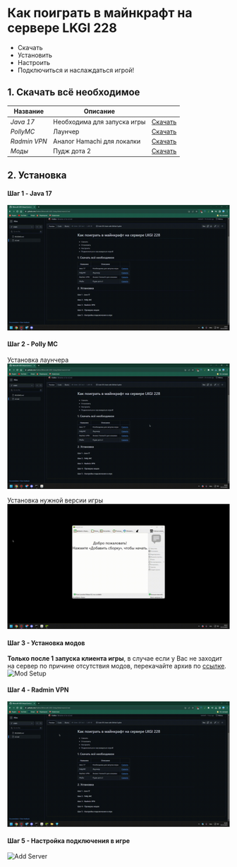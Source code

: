 # Как поиграть в майнкрафт на сервере LKGI 228  

- Скачать
- Установить
- Настроить
- Подключиться и наслаждаться игрой!

## 1. Скачать всё необходимое 

|Название | Описание |  |
| ------ | ------ |------|
| _Java 17_ | Необходима для запуска игры| [Скачать](https://download.oracle.com/java/17/archive/jdk-17.0.9_windows-x64_bin.exe)|
| _PollyMC_ | Лаунчер| [Скачать](https://github.com/fn2006/PollyMC/releases/download/8.0/PollyMC-Windows-MinGW-w64-Setup-8.0.exe) |
| _Radmin VPN_ | Аналог Hamachi для локалки|[Скачать](https://download.radmin-vpn.com/download/files/Radmin_VPN_1.4.4642.1.exe)|
| _Моды_ | Пудж дота 2 |[Скачать](https://disk.yandex.ru/d/TX7Vky8683xdUQ)|

## 2. Установка
#### Шаг 1 - Java 17 
![Java Setup](https://github.com/fraltnn/Minecraft-LKGI-Setup/blob/main/assets/Java.gif)

#### Шаг 2 - Polly MC
Установка лаунчера
![PollyMC Setup 1\2](https://github.com/fraltnn/Minecraft-LKGI-Setup/blob/main/assets/PollyM%D0%A1%20%D1%83%D1%81%D1%82%D0%B0%D0%BD%D0%BE%D0%B2%D0%BA%D0%B0.gif)

Установка нужной версии игры
![PollyMC Setup 2\2](https://github.com/fraltnn/Minecraft-LKGI-Setup/blob/main/assets/%D0%92%D1%8B%D0%B1%D0%BE%D1%80%20%D0%B2%D0%B5%D1%80%D1%81%D0%B8%D0%B8%20%D0%B8%20%D1%81%D0%BE%D0%B7%D0%B4%D0%B0%D0%BD%D0%B8%D0%B5%20%D0%B0%D0%BA%D0%BA%D0%B0%D1%83%D0%BD%D1%82%D0%B0.gif)


#### Шаг 3 - Установка модов
**Только после 1 запуска клиента игры**, в случае если у Вас не заходит на сервер по причине отсутствия модов, перекачайте архив по [ссылке](https://disk.yandex.ru/d/TX7Vky8683xdUQ).
![Mod Setup](https://github.com/fraltnn/Minecraft-LKGI-Setup/blob/main/assets/Install%20reinstall%20mods%20.gif)

#### Шаг 4 - Radmin VPN	
![VPN Setup](https://github.com/fraltnn/Minecraft-LKGI-Setup/blob/main/assets/VPN%20%D0%BA%D0%B0%D1%81%D1%82%D1%80%D0%B8%D1%80%D0%BE%D0%B2%D0%B0%D0%BD%D0%BD%D0%BE.gif)

#### Шаг 5 - Настройка подключения в игре
![Add Server](https://github.com/fraltnn/Minecraft-LKGI-Setup/blob/main/assets/Add%20server.gif)



